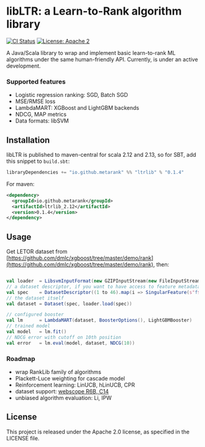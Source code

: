 # libLTR: a Learn-to-Rank algorithm library

[![CI Status](https://github.com/metarank/ltrlib/workflows/CI/badge.svg)](https://github.com/metarank/ltrlib/actions)
[![License: Apache 2](https://img.shields.io/badge/License-Apache2-green.svg)](https://opensource.org/licenses/Apache-2.0)

A Java/Scala library to wrap and implement basic learn-to-rank ML algorithms under the same
human-friendly API. Currently, is under an active development.

### Supported features

* Logistic regression ranking: SGD, Batch SGD
* MSE/RMSE loss
* LambdaMART: XGBoost and LightGBM backends
* NDCG, MAP metrics
* Data formats: libSVM 

## Installation

libLTR is published to maven-central for scala 2.12 and 2.13, so for SBT, add this snippet to `build.sbt`:
```scala
libraryDependencies += "io.github.metarank" %% "ltrlib" % "0.1.4"
```

For maven:
```xml
<dependency>
  <groupId>io.github.metarank</groupId>
  <artifactId>ltrlib_2.12</artifactId>
  <version>0.1.4</version>
</dependency>
```
## Usage

Get LETOR dataset from [https://github.com/dmlc/xgboost/tree/master/demo/rank](https://github.com/dmlc/xgboost/tree/master/demo/rank), then:
```scala

val loader  = LibsvmInputFormat(new GZIPInputStream(new FileInputStream("<path_to_file.gz>")))
// a dataset descriptor, if you want to have access to feature metadata like names
val spec    = DatasetDescriptor((1 to 46).map(i => SingularFeature(s"f$i")).toList)
// the dataset itself
val dataset = Dataset(spec, loader.load(spec))

// configured booster 
val lm      = LambdaMART(dataset, BoosterOptions(), LightGBMBooster)
// trained model
val model   = lm.fit()
// NDCG error with cutoff on 10th position
val error   = lm.eval(model, dataset, NDCG(10))

```

### Roadmap
* wrap RankLib family of algorithms
* Plackett-Luce weighting for cascade model
* Reinforcement learning: LinUCB, hLinUCB, CPR
* dataset support: [webscope R6B, C14](https://webscope.sandbox.yahoo.com/catalog.php?datatype=r)
* unbiased algorithm evaluation: Li, IPW

## License

This project is released under the Apache 2.0 license, as specified in the LICENSE file.
